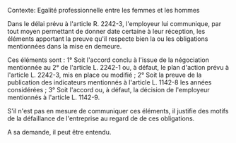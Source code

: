Contexte: Egalité professionnelle entre les femmes et les hommes

Dans le délai prévu à l'article R. 2242-3, l'employeur lui communique, par tout moyen permettant de donner date certaine à leur réception, les éléments apportant la preuve qu'il respecte bien la ou les obligations mentionnées dans la mise en demeure.

Ces éléments sont : 1° Soit l'accord conclu à l'issue de la négociation mentionnée au 2° de l'article L. 2242-1 ou, à défaut, le plan d'action prévu à l'article L. 2242-3, mis en place ou modifié ; 2° Soit la preuve de la publication des indicateurs mentionnés à l'article L. 1142-8 les années considérées ; 3° Soit l'accord ou, à défaut, la décision de l'employeur mentionnés à l'article L. 1142-9.

S'il n'est pas en mesure de communiquer ces éléments, il justifie des motifs de la défaillance de l'entreprise au regard de de ces obligations.

A sa demande, il peut être entendu.